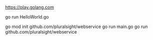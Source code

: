 https://play.golang.com

go run HelloWorld.go

go mod init github.com/pluralsight/webservice
go run main.go
go run github.com/pluralsight/webservice
